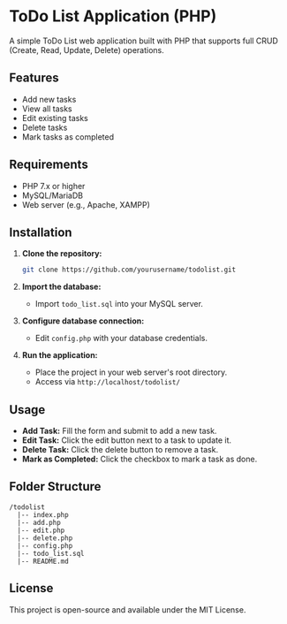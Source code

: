 # ToDo List Application (PHP)

A simple ToDo List web application built with PHP that supports full CRUD (Create, Read, Update, Delete) operations.

## Features

- Add new tasks
- View all tasks
- Edit existing tasks
- Delete tasks
- Mark tasks as completed

## Requirements

- PHP 7.x or higher
- MySQL/MariaDB
- Web server (e.g., Apache, XAMPP)

## Installation

1. **Clone the repository:**
    ```bash
    git clone https://github.com/yourusername/todolist.git
    ```
2. **Import the database:**
    - Import `todo_list.sql` into your MySQL server.

3. **Configure database connection:**
    - Edit `config.php` with your database credentials.

4. **Run the application:**
    - Place the project in your web server's root directory.
    - Access via `http://localhost/todolist/`

## Usage

- **Add Task:** Fill the form and submit to add a new task.
- **Edit Task:** Click the edit button next to a task to update it.
- **Delete Task:** Click the delete button to remove a task.
- **Mark as Completed:** Click the checkbox to mark a task as done.

## Folder Structure

```
/todolist
  |-- index.php
  |-- add.php
  |-- edit.php
  |-- delete.php
  |-- config.php
  |-- todo_list.sql
  |-- README.md
```

## License

This project is open-source and available under the MIT License.
